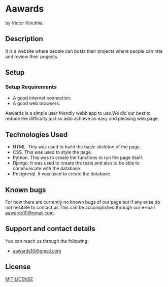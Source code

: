 # Aawards

by Victor Kinuthia.

## Description

It is a website where people can posts their projects where people can rate and review their projects.

## Setup

### Setup Requirements

* A good internet connection.
* A good web browsers.

Aawards is a simple user friendly webb app to use.We did our best to reduce the difficulty just so asto achieve an easy and pleasing web page.

## Technologies Used

* HTML.
This was used to build the basic skeleton of the page.
* CSS.
This was used to style the page.
* Python.
This was to create the functions to run the page itself.
* Django.
It was used to create the tests and also to be able to communicate with the database.
* Postgresql.
It was used to create the database.

## Known bugs

For now there are currently no known bugs of our page but if any arise do not hesitate to contact us.This can be accomplished through our e-mail aawards10@gmail.com.

## Support and contact details

You can reach us through the following:

* aawards10@gmail.com

## License

[MIT LICENSE](LICENSE)
